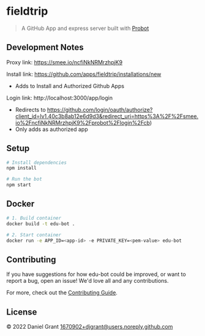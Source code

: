 # fieldtrip

> A GitHub App and express server built with [Probot](https://github.com/probot/probot)

## Development Notes

Proxy link: https://smee.io/ncfiNkNRMrzhpjK9

Install link: https://github.com/apps/fieldtrip/installations/new

- Adds to Install and Authorized Github Apps

Login link: http://localhost:3000/app/login

- Redirects to https://github.com/login/oauth/authorize?client_id=Iv1.40c3b8ab12e6d9d3&redirect_uri=https%3A%2F%2Fsmee.io%2FncfiNkNRMrzhpjK9%2Fprobot%2Flogin%2Fcb)
- Only adds as authorized app

## Setup

```sh
# Install dependencies
npm install

# Run the bot
npm start
```

## Docker

```sh
# 1. Build container
docker build -t edu-bot .

# 2. Start container
docker run -e APP_ID=<app-id> -e PRIVATE_KEY=<pem-value> edu-bot
```

## Contributing

If you have suggestions for how edu-bot could be improved, or want to report a bug, open an issue! We'd love all and any contributions.

For more, check out the [Contributing Guide](CONTRIBUTING.md).

## License

© 2022 Daniel Grant <1670902+djgrant@users.noreply.github.com>
